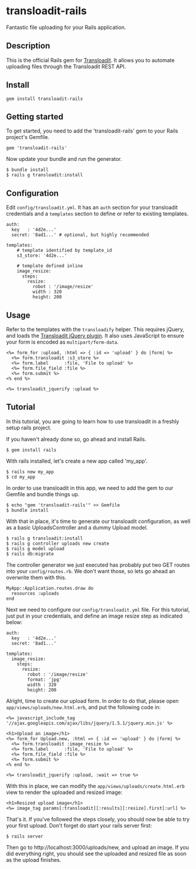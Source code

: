 # transloadit-rails

Fantastic file uploading for your Rails application.

## Description

This is the official Rails gem for [Transloadit](transloadit.com). It allows
you to automate uploading files through the Transloadit REST API.

## Install

    gem install transloadit-rails

## Getting started

To get started, you need to add the 'transloadit-rails' gem to your Rails
project's Gemfile.

    gem 'transloadit-rails'

Now update your bundle and run the generator.

    $ bundle install
    $ rails g transloadit:install

## Configuration

Edit `config/transloadit.yml`. It has an `auth` section for your transloadit
credentials and a `templates` section to define or refer to existing
templates.

    auth:
      key   : '4d2e...'
      secret: '8ad1...' # optional, but highly recommended
    
    templates:
        # template identified by template_id
        s3_store: '4d2e...'
        
        # template defined inline
        image_resize:
          steps:
            resize:
              robot : '/image/resize'
              width : 320
              height: 200

## Usage

Refer to the templates with the `transloadify` helper. This requires jQuery,
and loads the [Transloadit jQuery plugin](https://github.com/transloadit/jquery-sdk).
It also uses JavaScript to ensure your form is encoded as `multipart/form-data`.

    <%= form_for :upload, :html => { :id => 'upload' } do |form| %>
      <%= form.transloadit :s3_store %>
      <%= form.label      :file, 'File to upload' %>
      <%= form.file_field :file %>
      <%= form.submit %>
    <% end %>
    
    <%= transloadit_jquerify :upload %>

## Tutorial

In this tutorial, you are going to learn how to use transloadit in a freshly
setup rails project.

If you haven't already done so, go ahead and install Rails.

    $ gem install rails

With rails installed, let's create a new app called 'my_app'.

    $ rails new my_app
    $ cd my_app

In order to use transloadit in this app, we need to add the gem to our Gemfile
and bundle things up.

    $ echo "gem 'transloadit-rails'" >> Gemfile
    $ bundle install

With that in place, it's time to generate our transloadit configuration, as
well as a basic UploadsController and a dummy Upload model.

    $ rails g transloadit:install
    $ rails g controller uploads new create
    $ rails g model upload
    $ rails db:migrate

The controller generator we just executed has probably put two GET routes into
your `config/routes.rb`. We don't want those, so lets go ahead an overwrite
them with this.

    MyApp::Application.routes.draw do
      resources :uploads
    end

Next we need to configure our `config/transloadit.yml` file. For this tutorial,
just put in your credentials, and define an image resize step as indicated
below:

    auth:
      key   : '4d2e...'
      secret: '8ad1...'

    templates:
      image_resize:
        steps:
          resize:
            robot : '/image/resize'
            format: 'jpg'
            width : 320
            height: 200

Alright, time to create our upload form. In order to do that, please open
`app/views/uploads/new.html.erb`, and put the following code in:

    <%= javascript_include_tag '//ajax.googleapis.com/ajax/libs/jquery/1.5.1/jquery.min.js' %>

    <h1>Upload an image</h1>
    <%= form_for Upload.new, :html => { :id => 'upload' } do |form| %>
      <%= form.transloadit :image_resize %>
      <%= form.label      :file, 'File to upload' %>
      <%= form.file_field :file %>
      <%= form.submit %>
    <% end %>

    <%= transloadit_jquerify :upload, :wait => true %>

With this in place, we can modify the `app/views/uploads/create.html.erb` view
to render the uploaded and resized image:

    <h1>Resized upload image</h1>
    <%= image_tag params[:transloadit][:results][:resize].first[:url] %>

That's it. If you've followed the steps closely, you should now be able to
try your first upload. Don't forget do start your rails server first:

    $ rails server

Then go to http://localhost:3000/uploads/new, and upload an image. If you did
everything right, you should see the uploaded and resized file as soon as the
upload finishes.
